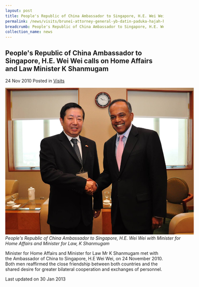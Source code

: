 ```yaml
---
layout: post
title: People's Republic of China Ambassador to Singapore, H.E. Wei Wei calls on Home Affairs and Law Minister K Shanmugam
permalink: /news/visits/brunei-attorney-general-yb-datin-paduka-hajah-hayati-bte-poksdsp-haji-salleh-calls-on-law-minister/
breadcrumb: People's Republic of China Ambassador to Singapore, H.E. Wei Wei calls on Home Affairs and Law Minister K Shanmugam
collection_name: news
---
```


<style>
.image {width: 600px;}
.image img {max-width: 100%;}
</style>

People's Republic of China Ambassador to Singapore, H.E. Wei Wei calls on Home Affairs and Law Minister K Shanmugam
---

24 Nov 2010 Posted in [Visits](/news/visits/)

<div class="image">
  <img src="/images/prc-amb-he-wei-wei-calls-on-minister.jpg/">
  <i>People's Republic of China Ambassador to Singapore, H.E. Wei Wei with Minister for Home Affairs and Minister for Law, K Shanmugam</i>
</div>

Minister for Home Affairs and Minister for Law Mr K Shanmugam met with the Ambassador of China to Singapore, H.E Wei Wei, on 24 November 2010. Both men reaffirmed the close friendship between both countries and the shared desire for greater bilateral cooperation and exchanges of personnel.

<p class="right-side-updated">Last updated on 30 Jan 2013</p>
